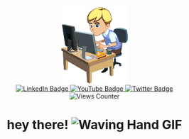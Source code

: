 <!-- ### Hi there 👋

 **uttammanani/uttammanani** is a ✨ _special_ ✨ repository because its `README.md` (this file) appears on your GitHub profile. -->

<div align="center">
    <div id = "header">
        <img src="/images/softwareEngineer.png" width="150"/>
    </div>
    <div id = "badges">
        <a href="https://www.linkedin.com/in/uttammanani/">
            <img src="https://img.shields.io/badge/LinkedIn-blue?logo=linkedin&logoColor=white&style=for-the-badge" alt="LinkedIn Badge"/>
        </a>
        <a href="https://www.youtube.com/@UttamManani">
            <img src="https://img.shields.io/badge/YouTube-red?logo=youtube&logoColor=white&style=for-the-badge" alt="YouTube Badge"/>
        </a>
        <a href="https://twitter.com/Uttam_Manani">
            <img src="https://img.shields.io/badge/Twitter-blue?logo=twitter&logoColor=white&style=for-the-badge" alt="Twitter Badge"/>
        </a>
    </div>
    <img src="https://komarev.com/ghpvc/?username=uttammanani&style=flat-square&color=blue" alt="Views Counter"/>
    <h1>
        hey there!
        <img src="https://media.giphy.com/media/hvRJCLFzcasrR4ia7z/giphy.gif" width="30px" alt="Waving Hand GIF"/>
    </h1>
</div>
